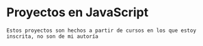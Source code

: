 # Proyectos en JavaScript
`Estos proyectos son hechos a partir de cursos en los que estoy inscrita, no son de mi autoría`

